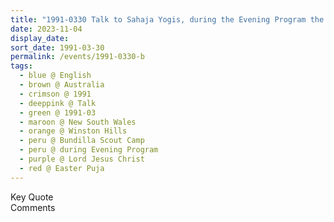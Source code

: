 ```yaml
---
title: "1991-0330 Talk to Sahaja Yogis, during the Evening Program the day before the Easter Pūjā, Bundilla Scout Camp, 6 Baden Powell Pl, Winston Hills (35 kms E of Sydney), New South Wales, Australia"
date: 2023-11-04
display_date: 
sort_date: 1991-03-30
permalink: /events/1991-0330-b
tags:
  - blue @ English
  - brown @ Australia
  - crimson @ 1991
  - deeppink @ Talk
  - green @ 1991-03
  - maroon @ New South Wales
  - orange @ Winston Hills
  - peru @ Bundilla Scout Camp
  - peru @ during Evening Program
  - purple @ Lord Jesus Christ
  - red @ Easter Puja
---
```


<wave-list>
  <list-title color="green" width="75">Key Quote</list-title>
  <list-item color="BlanchedAlmond"  width="200"></list-item>
  <list-item color="Lavender"></list-item>
  <list-item color="BlanchedAlmond"></list-item>
</wave-list>

<br>

<wave-list>
  <list-title color="green" width="75">Comments</list-title>
  <list-item color="BlanchedAlmond"  width="200"></list-item>
  <list-item color="Lavender"></list-item>
  <list-item color="BlanchedAlmond"></list-item>
</wave-list>